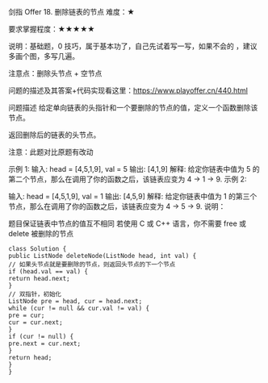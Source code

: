 剑指 Offer 18. 删除链表的节点
难度：★

要求掌握程度：★★★★★

说明：基础题，0 技巧，属于基本功了，自己先试着写一写，如果不会的 ，建议多画个图，多写几遍。

注意点：删除头节点 + 空节点

问题的描述及其答案+代码实现看这里：https://www.playoffer.cn/440.html

问题描述
给定单向链表的头指针和一个要删除的节点的值，定义一个函数删除该节点。

返回删除后的链表的头节点。

注意：此题对比原题有改动

示例 1:
输入: head = [4,5,1,9], val = 5
输出: [4,1,9]
解释: 给定你链表中值为 5 的第二个节点，那么在调用了你的函数之后，该链表应变为 4 -> 1 -> 9.
示例 2:

输入: head = [4,5,1,9], val = 1
输出: [4,5,9]
解释: 给定你链表中值为 1 的第三个节点，那么在调用了你的函数之后，该链表应变为 4 -> 5 -> 9.
说明：

题目保证链表中节点的值互不相同
若使用 C 或 C++ 语言，你不需要 free 或 delete 被删除的节点

```
class Solution {
public ListNode deleteNode(ListNode head, int val) {
// 如果头节点就是要删除的节点，则返回头节点的下一个节点
if (head.val == val) {
return head.next;
}
// 双指针，初始化
ListNode pre = head, cur = head.next;
while (cur != null && cur.val != val) {
pre = cur;
cur = cur.next;
}
if (cur != null) {
pre.next = cur.next;
}
return head;
}
}
```